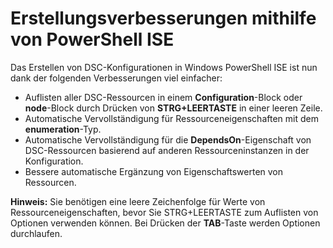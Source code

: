 # Erstellungsverbesserungen mithilfe von PowerShell ISE

Das Erstellen von DSC-Konfigurationen in Windows PowerShell ISE ist nun dank der folgenden Verbesserungen viel einfacher:

- Auflisten aller DSC-Ressourcen in einem **Configuration**-Block oder **node**-Block durch Drücken von **STRG+LEERTASTE** in einer leeren Zeile.
- Automatische Vervollständigung für Ressourceneigenschaften mit dem **enumeration**-Typ.
- Automatische Vervollständigung für die **DependsOn**-Eigenschaft von DSC-Ressourcen basierend auf anderen Ressourceninstanzen in der Konfiguration.
- Bessere automatische Ergänzung von Eigenschaftswerten von Ressourcen.

**Hinweis:** Sie benötigen eine leere Zeichenfolge für Werte von Ressourceneigenschaften, bevor Sie STRG+LEERTASTE zum Auflisten von Optionen verwenden können. Bei Drücken der **TAB**-Taste werden Optionen durchlaufen.


<!--HONumber=Jun16_HO4-->


